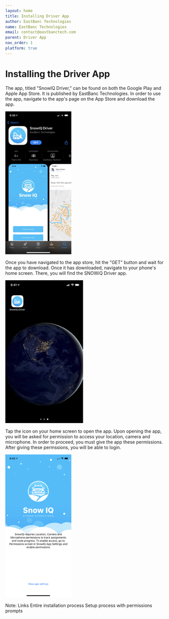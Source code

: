 ```yaml
---
layout: home
title: Installing Driver App
author: EastBanc Technologies
name: EastBanc Technologies
email: contact@eastbanctech.com
parent: Driver App
nav_order: 1
platform: true
---
```


# Installing the Driver App

The app, titled "SnowIQ Driver," can be found on both the Google Play and Apple App Store. It is published by EastBanc Technologies. In order to use the app, navigate to the app's page on the App Store and download the app.

<img src="/image/driver/app-store.png" height="450"/>

Once you have navigated to the app store, hit the "GET" button and wait for the app to download. Once it has downloaded, navigate to your phone's home screen. There, you will find the SNOWiQ Driver app. 

<img src="/image/driver/app-home-screen.png" height="450"/>

Tap the icon on your home screen to open the app. Upon opening the app, you will be asked for permission to access your location, camera and microphone. In order to proceed, you must give the app these permissions. After giving these permssions, you will be able to login.

<img src="/image/driver/app-permissions.png" height="450"/>

Note:
Links
Entire installation process
Setup process with permissions prompts
